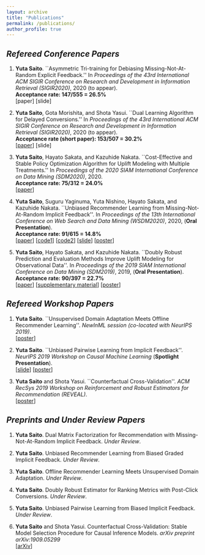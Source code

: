 ```yaml
---
layout: archive
title: "Publications"
permalink: /publications/
author_profile: true
---
```


## _Refereed Conference Papers_

1. **Yuta Saito**. ``Asymmetric Tri-training for Debiasing Missing-Not-At-Random Explicit Feedback.'' In _Proceedings of the 43rd International ACM SIGIR Conference on Research and Development in Information Retrieval (SIGIR2020)_, 2020 (to appear). <br>
**Acceptance rate: 147/555 = 26.5%** <br>
[paper] [slide]

2. **Yuta Saito**, Gota Morishita, and Shota Yasui. ``Dual Learning Algorithm for Delayed Conversions.'' In _Proceedings of the 43rd International ACM SIGIR Conference on Research and Development in Information Retrieval (SIGIR2020)_, 2020 (to appear). <br>
**Acceptance rate (short paper): 153/507 = 30.2%** <br>
[[paper](https://arxiv.org/abs/1910.01847)] [slide]

1. **Yuta Saito**, Hayato Sakata, and Kazuhide Nakata. ``Cost-Effective and Stable Policy Optimization Algorithm for Uplift Modeling with Multiple Treatments.'' In _Proceedings of the 2020 SIAM International Conference on Data Mining (SDM2020)_, 2020. <br>
**Acceptance rate: 75/312 = 24.0%** <br>
[[paper](https://epubs.siam.org/doi/abs/10.1137/1.9781611976236.46)]

4. **Yuta Saito**, Suguru Yaginuma, Yuta Nishino, Hayato Sakata, and Kazuhide Nakata. ``Unbiased Recommender Learning from Missing-Not-At-Random Implicit Feedback''. In _Proceedings of the 13th International Conference on Web Search and Data Mining (WSDM2020)_, 2020, (**Oral Presentation**). <br>
**Acceptance rate: 91/615 = 14.8%** <br>
[[paper](https://dl.acm.org/doi/abs/10.1145/3336191.3371783)] [[code1](https://github.com/usaito/unbiased-implicit-rec)] [[code2](https://github.com/usaito/unbiased-implicit-rec-real)] [[slide](https://usaito.github.io/files/relmf-slide.pdf)] [[poster](https://usaito.github.io/files/relmf-poster.pdf)]

5. **Yuta Saito**, Hayato Sakata, and Kazuhide Nakata. ``Doubly Robust Prediction and Evaluation Methods Improve Uplift Modeling for Observational Data''. In _Proceedings of the 2019 SIAM International Conference on Data Mining (SDM2019)_, 2019, (**Oral Presentation**). <br>
**Acceptance rate: 90/397 = 22.7%** <br>
[[paper](https://epubs.siam.org/doi/abs/10.1137/1.9781611975673.53)] [[supplementary material](https://usaito.github.io/files/SDM19_appendix.pdf)] [[poster](https://usaito.github.io/files/SDM19_poster.pdf)]

## _Refereed Workshop Papers_

1.  **Yuta Saito**. ``Unsupervised Domain Adaptation Meets Offline Recommender Learning''. _NewInML session (co-located with NeurIPS 2019)_. <br>
[[poster](https://usaito.github.io/files/damf_ws_poster.pdf)]

2.  **Yuta Saito**. ``Unbiased Pairwise Learning from Implicit Feedback''. _NeurIPS 2019 Workshop on Causal Machine Learning_ (**Spotlight Presentation**). <br>
[[slide](https://drive.google.com/open?id=1IkdS2nopkVDe3moUOI0W8MED3NSzvwk7)] [[poster](https://drive.google.com/open?id=1th8dMxYBVZEpXh2y1SxyJw9d74EqZxyD)]

3.  **Yuta Saito** and Shota Yasui. ``Counterfactual Cross-Validation''. _ACM RecSys 2019 Workshop on Reinforcement and Robust Estimators for Recommendation (REVEAL)_. <br>
[[poster](https://usaito.github.io/files/cfcv_ws_poster.pdf)]

## _Preprints and Under Review Papers_

1. **Yuta Saito**. Dual Matrix Factorization for Recommendation with Missing-Not-At-Random Implicit Feedback. _Under Review_.

1. **Yuta Saito**. Unbiased Recommender Learning from Biased Graded Implicit Feedback. _Under Review_.

2. **Yuta Saito**. Offline Recommender Learning Meets Unsupervised Domain Adaptation. _Under Review_.

3. **Yuta Saito**. Doubly Robust Estimator for Ranking Metrics with Post-Click Conversions. _Under Review_.

4. **Yuta Saito**. Unbiased Pairwise Learning from Biased Implicit Feedback. _Under Review_.

5. **Yuta Saito** and Shota Yasui. Counterfactual Cross-Validation: Stable Model Selection Procedure for Causal Inference Models. _arXiv preprint arXiv:1909.05299_ <br>
[[arXiv](https://arxiv.org/abs/1909.05299)]
